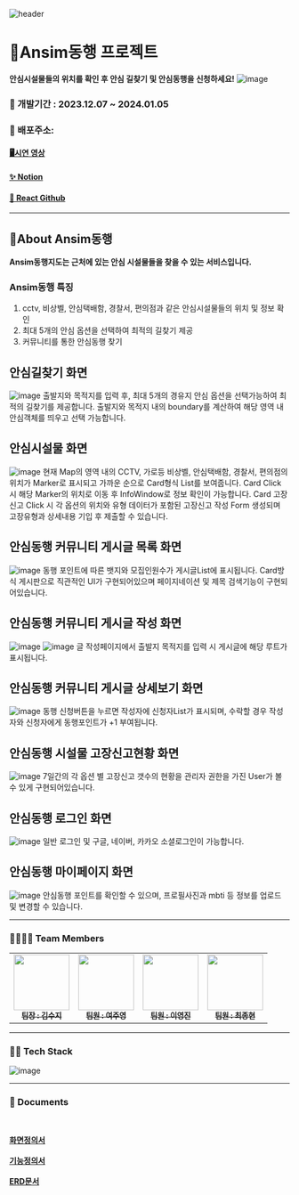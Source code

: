 ![header](https://capsule-render.vercel.app/api?type=waving&color=auto&height=300&section=header&text=Ansim동행&fontSize=90)

# 🥩Ansim동행 프로젝트
**안심시설물들의 위치를 확인 후 안심 길찾기 및 안심동행을 신청하세요!**
![image](https://github.com/yeojuyeong/AnsimReact/assets/115797321/8b40f1c1-2887-4f6d-8a36-99acab8a5fce)

### 📅 개발기간 : 2023.12.07 ~ 2024.01.05
### 🎈 배포주소:
#### [🖥️시연 영상](https://drive.google.com/file/d/19owUb0n8qzNAa03vPbDJpYwpt_NHgHNZ/view?usp=drive_link)
#### [✨ Notion](https://www.notion.so/Ansim-Side-Project-7a78138f8e844e81ab86a6771b75d4cd)
#### [👀 React Github](https://github.com/yeojuyeong/AnsimReact)
---

## 🥩About Ansim동행
**Ansim동행지도는 근처에 있는 안심 시설물들을 찾을 수 있는 서비스입니다.**

### Ansim동행 특징
1. cctv, 비상벨, 안심택배함, 경찰서, 편의점과 같은 안심시설물들의 위치 및 정보 확인
2. 최대 5개의 안심 옵션을 선택하여 최적의 길찾기 제공
3. 커뮤니티를 통한 안심동행 찾기

## 안심길찾기 화면
![image](https://github.com/yeojuyeong/AnsimReact/assets/115797321/c8152824-852e-496f-b221-ebc851965405)
출발지와 목적지를 입력 후, 최대 5개의 경유지 안심 옵션을 선택가능하여 최적의 길찾기를 제공합니다.
출발지와 목적지 내의 boundary를 계산하여 해당 영역 내 안심객체를 띄우고 선택 가능합니다.

## 안심시설물 화면
![image](https://github.com/yeojuyeong/AnsimReact/assets/115797321/7b25b2f6-3531-4ca0-b013-8d7d822d71e9)
현재 Map의 영역 내의 CCTV, 가로등 비상벨, 안심택배함, 경찰서, 편의점의 위치가 Marker로 표시되고 가까운 순으로 Card형식 List를 보여줍니다.
Card Click 시 해당 Marker의 위치로 이동 후 InfoWindow로 정보 확인이 가능합니다.
Card 고장신고 Click 시 각 옵션의 위치와 유형 데이터가 포함된 고장신고 작성 Form 생성되며 고장유형과 상세내용 기입 후 제출할 수 있습니다.

## 안심동행 커뮤니티 게시글 목록 화면
![image](https://github.com/yeojuyeong/AnsimReact/assets/115797321/15d3884c-0612-4e70-88ef-9ae2fb0647e9)
동행 포인트에 따른 뱃지와 모집인원수가 게시글List에 표시됩니다.
Card방식 게시판으로 직관적인 UI가 구현되어있으며 페이지네이션 및 제목 검색기능이 구현되어있습니다.

## 안심동행 커뮤니티 게시글 작성 화면
![image](https://github.com/yeojuyeong/AnsimReact/assets/115797321/82e43b64-1460-4af1-8d5b-734a78cb29b5)
![image](https://github.com/yeojuyeong/AnsimReact/assets/115797321/8c4c9338-08d6-406f-8247-ca4bb4b67a75)
글 작성페이지에서 출발지 목적지를 입력 시 게시글에 해당 루트가 표시됩니다.

## 안심동행 커뮤니티 게시글 상세보기 화면
![image](https://github.com/yeojuyeong/AnsimReact/assets/115797321/15671ed1-020f-4266-8788-d0113f4d747a)
동행 신청버튼을 누르면 작성자에 신청자List가 표시되며, 수락할 경우 작성자와 신청자에게 동행포인트가 +1 부여됩니다.

## 안심동행 시설물 고장신고현황 화면
![image](https://github.com/yeojuyeong/AnsimReact/assets/115797321/8cd9338d-eb2b-4e2b-a5f5-8c44a9413838)
7일간의 각 옵션 별 고장신고 갯수의 현황을 관리자 권한을 가진 User가 볼 수 있게 구현되어있습니다.

## 안심동행 로그인 화면
![image](https://github.com/yeojuyeong/AnsimReact/assets/115797321/255e5f2e-71c3-484b-b812-94235675a9c3)
일반 로그인 및 구글, 네이버, 카카오 소셜로그인이 가능합니다.

## 안심동행 마이페이지 화면
![image](https://github.com/yeojuyeong/AnsimReact/assets/115797321/203c16df-7ada-4d14-9986-81db93141aec)
안심동행 포인트를 확인할 수 있으며, 프로필사진과 mbti 등 정보를 업로드 및 변경할 수 있습니다.

---

### 👨‍👩‍👧‍👦 Team Members
<table>
  <tbody>
    <tr>
      <td align="center"><a href="https://github.com/sszzKim"><img src="https://github.com/yeojuyeong/AnsimReact/assets/115797321/8d31af18-c8cf-43b7-9a76-4147d8aa690d" width="100px;" alt=""/><br /><sub><b>팀장 : 김수지</b></sub></a><br /></td>
      <td align="center"><a href="https://github.com/yeojuyeong"><img src="https://github.com/yeojuyeong/AnsimReact/assets/115797321/25c008a0-65a6-459f-af88-267f3555d8f0" width="100px;" alt=""/><br /><sub><b>팀원 : 여주영</b></sub></a><br /></td>
      <td align="center"><a href="https://github.com/hiim207"><img src="https://github.com/yeojuyeong/AnsimReact/assets/115797321/44b77798-332d-4ef8-ab17-96f7e5ab4b9a" width="100px;" alt=""/><br /><sub><b>팀원 : 이영진</b></sub></a><br /></td>
      <td align="center"><a href="https://github.com/JongBell"><img src="https://github.com/yeojuyeong/AnsimReact/assets/115797321/f29047f4-bf7d-4d28-a1dd-641bc9dd4526" width="100px;" alt=""/><br /><sub><b>팀원 : 최종현</b></sub></a><br /></td>
    </tr>
  </tbody>
</table>

---

### 👩‍💻 Tech Stack
![image](https://github.com/yeojuyeong/AnsimReact/assets/115797321/2598be93-dbc7-4f8c-93c6-83ae17216c8b)

---

### 📝 Documents
<br>

**[화면정의서](https://www.figma.com/file/ncJco24Wt7Dak1EJ8SBWWu/Ansim?type=design&node-id=0-1&mode=design&t=IoPxbIRJdAZz0yM8-0)**<br><br>
**[기능정의서](https://docs.google.com/spreadsheets/d/1w64dT5B8B7yvQfeYibCp4-_nueJtZFvDXKLu6ZiCfmo/edit?usp=sharing)**<br><br>
**[ERD문서](https://www.erdcloud.com/d/pQMSZLRgB3fK6y2gP)**<br><br>








